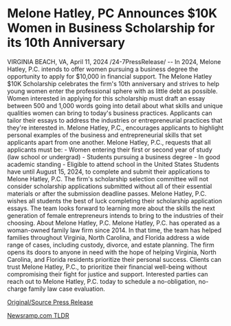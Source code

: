 # Melone Hatley, PC Announces $10K Women in Business Scholarship for its 10th Anniversary

VIRGINIA BEACH, VA, April 11, 2024 /24-7PressRelease/ -- In 2024, Melone Hatley, P.C. intends to offer women pursuing a business degree the opportunity to apply for $10,000 in financial support. The Melone Hatley $10K Scholarship celebrates the firm's 10th anniversary and strives to help young women enter the professional sphere with as little debt as possible.  Women interested in applying for this scholarship must draft an essay between 500 and 1,000 words going into detail about what skills and unique qualities women can bring to today's business practices.   Applicants can tailor their essays to address the industries or entrepreneurial practices that they're interested in. Melone Hatley, P.C., encourages applicants to highlight personal examples of the business and entrepreneurial skills that set applicants apart from one another.  Melone Hatley, P.C., requests that all applicants must be: - Women entering their first or second year of study (law school or undergrad) - Students pursuing a business degree - In good academic standing - Eligible to attend school in the United States  Students have until August 15, 2024, to complete and submit their applications to Melone Hatley, P.C. The firm's scholarship selection committee will not consider scholarship applications submitted without all of their essential materials or after the submission deadline passes.  Melone Hatley, P.C. wishes all students the best of luck completing their scholarship application essays. The team looks forward to learning more about the skills the next generation of female entrepreneurs intends to bring to the industries of their choosing.  About Melone Hatley, P.C.  Melone Hatley, P.C. has operated as a woman-owned family law firm since 2014. In that time, the team has helped families throughout Virginia, North Carolina, and Florida address a wide range of cases, including custody, divorce, and estate planning.   The firm opens its doors to anyone in need with the hope of helping Virginia, North Carolina, and Florida residents prioritize their personal success. Clients can trust Melone Hatley, P.C., to prioritize their financial well-being without compromising their fight for justice and support.  Interested parties can reach out to Melone Hatley, P.C. today to schedule a no-obligation, no-charge family law case evaluation. 

[Original/Source Press Release](https://www.24-7pressrelease.com/press-release/509971/melone-hatley-pc-announces-10k-women-in-business-scholarship-for-its-10th-anniversary) 

[Newsramp.com TLDR](https://newsramp.com/None) 
